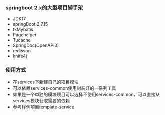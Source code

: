 ### springboot 2.x的大型项目脚手架
* JDK17
* springBoot 2.7.15
* tkMybatis
* Pagehelper
* Tucache
* SpringDoc(OpenAPI3)
* redisson
* knife4j

### 使用方式
* 在services下新建自己的项目模块
* 可以依赖services-common使用封装好的一系列工具
* 如果是一个单独的模块项目可以选择不使用services-common，可以直接从services模块获取需要的依赖
* 参考样例项目template-service